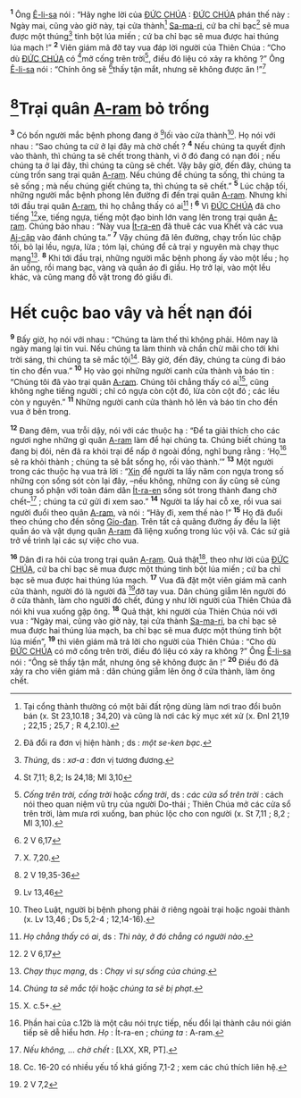 <sup><b>1</b></sup> Ông [Ê-li-sa]() nói : “Hãy nghe lời của [ĐỨC CHÚA]() : [ĐỨC CHÚA]() phán thế này : Ngày mai, cũng vào giờ này, tại cửa thành[^1-47ee364e-f382-4c50-b01e-798d1bd04d60] [Sa-ma-ri](), cứ ba chỉ bạc[^2-47ee364e-f382-4c50-b01e-798d1bd04d60] sẽ mua được một thúng[^3-47ee364e-f382-4c50-b01e-798d1bd04d60] tinh bột lúa miến ; cứ ba chỉ bạc sẽ mua được hai thúng lúa mạch !” <sup><b>2</b></sup> Viên giám mã đỡ tay vua đáp lời người của Thiên Chúa : “Cho dù [ĐỨC CHÚA]() có [^1@-47ee364e-f382-4c50-b01e-798d1bd04d60]mở cống trên trời[^4-47ee364e-f382-4c50-b01e-798d1bd04d60], điều đó liệu có xảy ra không ?” Ông [Ê-li-sa]() nói : “Chính ông sẽ [^2@-47ee364e-f382-4c50-b01e-798d1bd04d60]thấy tận mắt, nhưng sẽ không được ăn !”[^5-47ee364e-f382-4c50-b01e-798d1bd04d60]

# [^3@-47ee364e-f382-4c50-b01e-798d1bd04d60]Trại quân [A-ram]() bỏ trống
<sup><b>3</b></sup> Có bốn người mắc bệnh phong đang ở [^4@-47ee364e-f382-4c50-b01e-798d1bd04d60]lối vào cửa thành[^6-47ee364e-f382-4c50-b01e-798d1bd04d60]. Họ nói với nhau : “Sao chúng ta cứ ở lại đây mà chờ chết ? <sup><b>4</b></sup> Nếu chúng ta quyết định vào thành, thì chúng ta sẽ chết trong thành, vì ở đó đang có nạn đói ; nếu chúng ta ở lại đây, thì chúng ta cũng sẽ chết. Vậy bây giờ, đến đây, chúng ta cùng trốn sang trại quân [A-ram](). Nếu chúng để chúng ta sống, thì chúng ta sẽ sống ; mà nếu chúng giết chúng ta, thì chúng ta sẽ chết.” <sup><b>5</b></sup> Lúc chập tối, những người mắc bệnh phong lên đường đi đến trại quân [A-ram](). Nhưng khi tới đầu trại quân [A-ram](), thì họ chẳng thấy có ai[^7-47ee364e-f382-4c50-b01e-798d1bd04d60] ! <sup><b>6</b></sup> Vì [ĐỨC CHÚA]() đã cho tiếng [^5@-47ee364e-f382-4c50-b01e-798d1bd04d60]xe, tiếng ngựa, tiếng một đạo binh lớn vang lên trong trại quân [A-ram](). Chúng bảo nhau : “Này vua [Ít-ra-en]() đã thuê các vua Khết và các vua [Ai-cập]() vào đánh chúng ta.” <sup><b>7</b></sup> Vậy chúng đã lên đường, chạy trốn lúc chập tối, bỏ lại lều, ngựa, lừa ; tóm lại, chúng để cả trại y nguyên mà chạy thục mạng[^8-47ee364e-f382-4c50-b01e-798d1bd04d60]. <sup><b>8</b></sup> Khi tới đầu trại, những người mắc bệnh phong ấy vào một lều ; họ ăn uống, rồi mang bạc, vàng và quần áo đi giấu. Họ trở lại, vào một lều khác, và cũng mang đồ vật trong đó giấu đi.

# Hết cuộc bao vây và hết nạn đói
<sup><b>9</b></sup> Bấy giờ, họ nói với nhau : “Chúng ta làm thế thì không phải. Hôm nay là ngày mang lại tin vui. Nếu chúng ta làm thinh và chần chừ mãi cho tới khi trời sáng, thì chúng ta sẽ mắc tội[^9-47ee364e-f382-4c50-b01e-798d1bd04d60]. Bây giờ, đến đây, chúng ta cùng đi báo tin cho đền vua.” <sup><b>10</b></sup> Họ vào gọi những người canh cửa thành và báo tin : “Chúng tôi đã vào trại quân [A-ram](). Chúng tôi chẳng thấy có ai[^10-47ee364e-f382-4c50-b01e-798d1bd04d60], cũng không nghe tiếng người ; chỉ có ngựa còn cột đó, lừa còn cột đó ; các lều còn y nguyên.” <sup><b>11</b></sup> Những người canh cửa thành hô lên và báo tin cho đền vua ở bên trong.

<sup><b>12</b></sup> Đang đêm, vua trỗi dậy, nói với các thuộc hạ : “Để ta giải thích cho các ngươi nghe những gì quân [A-ram]() làm để hại chúng ta. Chúng biết chúng ta đang bị đói, nên đã ra khỏi trại để nấp ở ngoài đồng, nghĩ bụng rằng : ‘Họ[^11-47ee364e-f382-4c50-b01e-798d1bd04d60] sẽ ra khỏi thành ; chúng ta sẽ bắt sống họ, rồi vào thành.’” <sup><b>13</b></sup> Một người trong các thuộc hạ vua trả lời : “[Xin]() để người ta lấy năm con ngựa trong số những con sống sót còn lại đây, –nếu không, những con ấy cũng sẽ cùng chung số phận với toàn đám dân [Ít-ra-en]() sống sót trong thành đang chờ chết–[^12-47ee364e-f382-4c50-b01e-798d1bd04d60] ; chúng ta cứ gửi đi xem sao.” <sup><b>14</b></sup> Người ta lấy hai cỗ xe, rồi vua sai người đuổi theo quân [A-ram](), và nói : “Hãy đi, xem thế nào !” <sup><b>15</b></sup> Họ đã đuổi theo chúng cho đến sông [Gio-đan](). Trên tất cả quãng đường ấy đều la liệt quần áo và vật dụng quân [A-ram]() đã liệng xuống trong lúc vội vã. Các sứ giả trở về trình lại các sự việc cho vua.

<sup><b>16</b></sup> Dân đi ra hôi của trong trại quân [A-ram](). Quả thật[^13-47ee364e-f382-4c50-b01e-798d1bd04d60], theo như lời của [ĐỨC CHÚA](), cứ ba chỉ bạc sẽ mua được một thúng tinh bột lúa miến ; cứ ba chỉ bạc sẽ mua được hai thúng lúa mạch. <sup><b>17</b></sup> Vua đã đặt một viên giám mã canh cửa thành, người đó là người đã [^6@-47ee364e-f382-4c50-b01e-798d1bd04d60]đỡ tay vua. Dân chúng giẫm lên người đó ở cửa thành, làm cho người đó chết, đúng y như lời người của Thiên Chúa đã nói khi vua xuống gặp ông. <sup><b>18</b></sup> Quả thật, khi người của Thiên Chúa nói với vua : “Ngày mai, cũng vào giờ này, tại cửa thành [Sa-ma-ri](), ba chỉ bạc sẽ mua được hai thúng lúa mạch, ba chỉ bạc sẽ mua được một thúng tinh bột lúa miến”, <sup><b>19</b></sup> thì viên giám mã trả lời cho người của Thiên Chúa : “Cho dù [ĐỨC CHÚA]() có mở cống trên trời, điều đó liệu có xảy ra không ?” Ông [Ê-li-sa]() nói : “Ông sẽ thấy tận mắt, nhưng ông sẽ không được ăn !” <sup><b>20</b></sup> Điều đó đã xảy ra cho viên giám mã : dân chúng giẫm lên ông ở cửa thành, làm ông chết.

[^1-47ee364e-f382-4c50-b01e-798d1bd04d60]: Tại cổng thành thường có một bãi đất rộng dùng làm nơi trao đổi buôn bán (x. St 23,10.18 ; 34,20) và cũng là nơi các kỳ mục xét xử (x. Đnl 21,19 ; 22,15 ; 25,7 ; R 4,2.10).
[^2-47ee364e-f382-4c50-b01e-798d1bd04d60]: Đã đổi ra đơn vị hiện hành ; ds : *một se-ken bạc*.
[^3-47ee364e-f382-4c50-b01e-798d1bd04d60]: *Thúng*, ds : *xơ-a* : đơn vị tương đương.
[^4-47ee364e-f382-4c50-b01e-798d1bd04d60]: *Cống trên trời, cống trời* hoặc *cổng trời*, ds : *các cửa sổ trên trời* : cách nói theo quan niệm vũ trụ của người Do-thái ; Thiên Chúa mở các cửa sổ trên trời, làm mưa rơi xuống, ban phúc lộc cho con người (x. St 7,11 ; 8,2 ; Ml 3,10).
[^5-47ee364e-f382-4c50-b01e-798d1bd04d60]: X. 7,20.
[^6-47ee364e-f382-4c50-b01e-798d1bd04d60]: Theo Luật, người bị bệnh phong phải ở riêng ngoài trại hoặc ngoài thành (x. Lv 13,46 ; Ds 5,2-4 ; 12,14-16).
[^7-47ee364e-f382-4c50-b01e-798d1bd04d60]: *Họ chẳng thấy có ai*, ds : *Thì này, ở đó chẳng có người nào*.
[^8-47ee364e-f382-4c50-b01e-798d1bd04d60]: *Chạy thục mạng*, ds : *Chạy vì sự sống của chúng*.
[^9-47ee364e-f382-4c50-b01e-798d1bd04d60]: *Chúng ta sẽ mắc tội* hoặc *chúng ta sẽ bị phạt*.
[^10-47ee364e-f382-4c50-b01e-798d1bd04d60]: X. c.5+.
[^11-47ee364e-f382-4c50-b01e-798d1bd04d60]: Phần hai của c.12b là một câu nói trực tiếp, nếu đổi lại thành câu nói gián tiếp sẽ dễ hiểu hơn. *Họ* : Ít-ra-en ; *chúng ta* : A-ram.
[^12-47ee364e-f382-4c50-b01e-798d1bd04d60]: *Nếu không, ... chờ chết* : \[LXX, XR, PT].
[^13-47ee364e-f382-4c50-b01e-798d1bd04d60]: Cc. 16-20 có nhiều yếu tố khá giống 7,1-2 ; xem các chú thích liên hệ.
[^1@-47ee364e-f382-4c50-b01e-798d1bd04d60]: St 7,11; 8,2; Is 24,18; Ml 3,10
[^2@-47ee364e-f382-4c50-b01e-798d1bd04d60]: 2 V 6,17
[^3@-47ee364e-f382-4c50-b01e-798d1bd04d60]: 2 V 19,35-36
[^4@-47ee364e-f382-4c50-b01e-798d1bd04d60]: Lv 13,46
[^5@-47ee364e-f382-4c50-b01e-798d1bd04d60]: 2 V 6,17
[^6@-47ee364e-f382-4c50-b01e-798d1bd04d60]: 2 V 7,2
